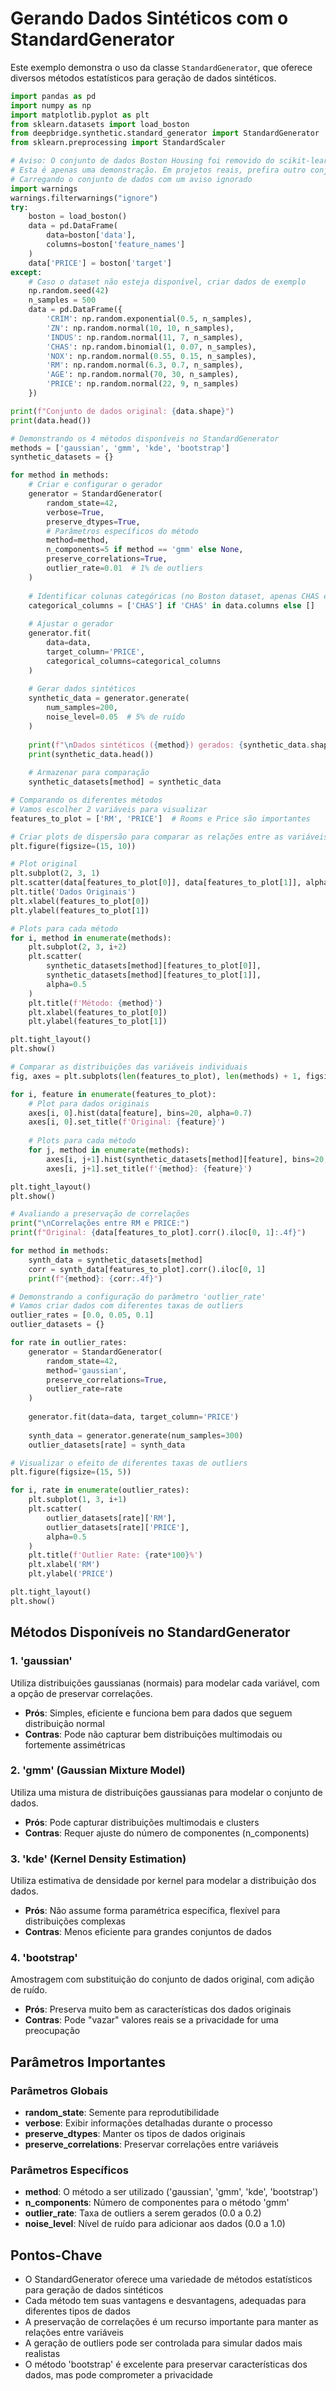 # Gerando Dados Sintéticos com o StandardGenerator

Este exemplo demonstra o uso da classe `StandardGenerator`, que oferece diversos métodos estatísticos para geração de dados sintéticos.

```python
import pandas as pd
import numpy as np
import matplotlib.pyplot as plt
from sklearn.datasets import load_boston
from deepbridge.synthetic.standard_generator import StandardGenerator
from sklearn.preprocessing import StandardScaler

# Aviso: O conjunto de dados Boston Housing foi removido do scikit-learn por conter linguagem ofensiva
# Esta é apenas uma demonstração. Em projetos reais, prefira outro conjunto de dados
# Carregando o conjunto de dados com um aviso ignorado
import warnings
warnings.filterwarnings("ignore")
try:
    boston = load_boston()
    data = pd.DataFrame(
        data=boston['data'],
        columns=boston['feature_names']
    )
    data['PRICE'] = boston['target']
except:
    # Caso o dataset não esteja disponível, criar dados de exemplo
    np.random.seed(42)
    n_samples = 500
    data = pd.DataFrame({
        'CRIM': np.random.exponential(0.5, n_samples),
        'ZN': np.random.normal(10, 10, n_samples),
        'INDUS': np.random.normal(11, 7, n_samples),
        'CHAS': np.random.binomial(1, 0.07, n_samples),
        'NOX': np.random.normal(0.55, 0.15, n_samples),
        'RM': np.random.normal(6.3, 0.7, n_samples),
        'AGE': np.random.normal(70, 30, n_samples),
        'PRICE': np.random.normal(22, 9, n_samples)
    })

print(f"Conjunto de dados original: {data.shape}")
print(data.head())

# Demonstrando os 4 métodos disponíveis no StandardGenerator
methods = ['gaussian', 'gmm', 'kde', 'bootstrap']
synthetic_datasets = {}

for method in methods:
    # Criar e configurar o gerador
    generator = StandardGenerator(
        random_state=42,
        verbose=True,
        preserve_dtypes=True,
        # Parâmetros específicos do método
        method=method,
        n_components=5 if method == 'gmm' else None,
        preserve_correlations=True,
        outlier_rate=0.01  # 1% de outliers
    )
    
    # Identificar colunas categóricas (no Boston dataset, apenas CHAS é binária)
    categorical_columns = ['CHAS'] if 'CHAS' in data.columns else []
    
    # Ajustar o gerador
    generator.fit(
        data=data,
        target_column='PRICE',
        categorical_columns=categorical_columns
    )
    
    # Gerar dados sintéticos
    synthetic_data = generator.generate(
        num_samples=200,
        noise_level=0.05  # 5% de ruído
    )
    
    print(f"\nDados sintéticos ({method}) gerados: {synthetic_data.shape}")
    print(synthetic_data.head())
    
    # Armazenar para comparação
    synthetic_datasets[method] = synthetic_data

# Comparando os diferentes métodos
# Vamos escolher 2 variáveis para visualizar
features_to_plot = ['RM', 'PRICE']  # Rooms e Price são importantes

# Criar plots de dispersão para comparar as relações entre as variáveis
plt.figure(figsize=(15, 10))

# Plot original
plt.subplot(2, 3, 1)
plt.scatter(data[features_to_plot[0]], data[features_to_plot[1]], alpha=0.5)
plt.title('Dados Originais')
plt.xlabel(features_to_plot[0])
plt.ylabel(features_to_plot[1])

# Plots para cada método
for i, method in enumerate(methods):
    plt.subplot(2, 3, i+2)
    plt.scatter(
        synthetic_datasets[method][features_to_plot[0]], 
        synthetic_datasets[method][features_to_plot[1]], 
        alpha=0.5
    )
    plt.title(f'Método: {method}')
    plt.xlabel(features_to_plot[0])
    plt.ylabel(features_to_plot[1])

plt.tight_layout()
plt.show()

# Comparar as distribuições das variáveis individuais
fig, axes = plt.subplots(len(features_to_plot), len(methods) + 1, figsize=(15, 8))

for i, feature in enumerate(features_to_plot):
    # Plot para dados originais
    axes[i, 0].hist(data[feature], bins=20, alpha=0.7)
    axes[i, 0].set_title(f'Original: {feature}')
    
    # Plots para cada método
    for j, method in enumerate(methods):
        axes[i, j+1].hist(synthetic_datasets[method][feature], bins=20, alpha=0.7)
        axes[i, j+1].set_title(f'{method}: {feature}')

plt.tight_layout()
plt.show()

# Avaliando a preservação de correlações
print("\nCorrelações entre RM e PRICE:")
print(f"Original: {data[features_to_plot].corr().iloc[0, 1]:.4f}")

for method in methods:
    synth_data = synthetic_datasets[method]
    corr = synth_data[features_to_plot].corr().iloc[0, 1]
    print(f"{method}: {corr:.4f}")

# Demonstrando a configuração do parâmetro 'outlier_rate'
# Vamos criar dados com diferentes taxas de outliers
outlier_rates = [0.0, 0.05, 0.1]
outlier_datasets = {}

for rate in outlier_rates:
    generator = StandardGenerator(
        random_state=42,
        method='gaussian',
        preserve_correlations=True,
        outlier_rate=rate
    )
    
    generator.fit(data=data, target_column='PRICE')
    
    synth_data = generator.generate(num_samples=300)
    outlier_datasets[rate] = synth_data

# Visualizar o efeito de diferentes taxas de outliers
plt.figure(figsize=(15, 5))

for i, rate in enumerate(outlier_rates):
    plt.subplot(1, 3, i+1)
    plt.scatter(
        outlier_datasets[rate]['RM'], 
        outlier_datasets[rate]['PRICE'], 
        alpha=0.5
    )
    plt.title(f'Outlier Rate: {rate*100}%')
    plt.xlabel('RM')
    plt.ylabel('PRICE')

plt.tight_layout()
plt.show()
```

## Métodos Disponíveis no StandardGenerator

### 1. 'gaussian'
Utiliza distribuições gaussianas (normais) para modelar cada variável, com a opção de preservar correlações.
- **Prós**: Simples, eficiente e funciona bem para dados que seguem distribuição normal
- **Contras**: Pode não capturar bem distribuições multimodais ou fortemente assimétricas

### 2. 'gmm' (Gaussian Mixture Model)
Utiliza uma mistura de distribuições gaussianas para modelar o conjunto de dados.
- **Prós**: Pode capturar distribuições multimodais e clusters
- **Contras**: Requer ajuste do número de componentes (n_components)

### 3. 'kde' (Kernel Density Estimation)
Utiliza estimativa de densidade por kernel para modelar a distribuição dos dados.
- **Prós**: Não assume forma paramétrica específica, flexível para distribuições complexas
- **Contras**: Menos eficiente para grandes conjuntos de dados

### 4. 'bootstrap'
Amostragem com substituição do conjunto de dados original, com adição de ruído.
- **Prós**: Preserva muito bem as características dos dados originais
- **Contras**: Pode "vazar" valores reais se a privacidade for uma preocupação

## Parâmetros Importantes

### Parâmetros Globais
- **random_state**: Semente para reprodutibilidade
- **verbose**: Exibir informações detalhadas durante o processo
- **preserve_dtypes**: Manter os tipos de dados originais
- **preserve_correlations**: Preservar correlações entre variáveis

### Parâmetros Específicos
- **method**: O método a ser utilizado ('gaussian', 'gmm', 'kde', 'bootstrap')
- **n_components**: Número de componentes para o método 'gmm'
- **outlier_rate**: Taxa de outliers a serem gerados (0.0 a 0.2)
- **noise_level**: Nível de ruído para adicionar aos dados (0.0 a 1.0)

## Pontos-Chave

- O StandardGenerator oferece uma variedade de métodos estatísticos para geração de dados sintéticos
- Cada método tem suas vantagens e desvantagens, adequadas para diferentes tipos de dados
- A preservação de correlações é um recurso importante para manter as relações entre variáveis
- A geração de outliers pode ser controlada para simular dados mais realistas
- O método 'bootstrap' é excelente para preservar características dos dados, mas pode comprometer a privacidade